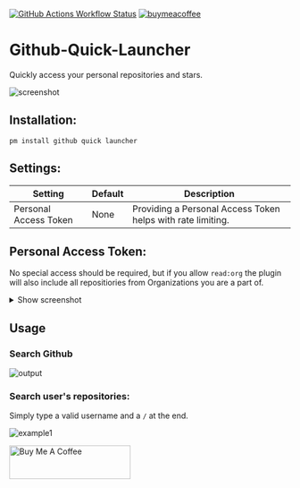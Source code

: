 [![GitHub Actions Workflow Status](https://img.shields.io/github/actions/workflow/status/garulf/github-quick-launcher/test-plugin.yml?style=flat-square&label=tests)](https://github.com/Garulf/pyFlowLauncher/actions/workflows/tests.yaml) [![buymeacoffee](https://img.shields.io/badge/buy%20me%20a%20coffee-yellow.svg?style=flat-square&logo=buymeacoffee&logoColor=000)](https://www.buymeacoffee.com/garulf)

# Github-Quick-Launcher

Quickly access your personal repositories and stars.

![screenshot](https://github.com/Garulf/Github-Quick-Launcher/assets/535299/2cbe2e2d-bdb6-4dcc-a6ca-ca77424544e6)


## Installation:

```
pm install github quick launcher
```

## Settings:

| Setting               | Default | Description                                                 |
| --------------------- | ------- | ----------------------------------------------------------- |
| Personal Access Token | None    | Providing a Personal Access Token helps with rate limiting. |

## Personal Access Token:

No special access should be required, but if you allow `read:org` the plugin will also include all repositiories from Organizations you are a part of.

<details>
<summary>Show screenshot</summary>

![image](https://user-images.githubusercontent.com/535299/150702194-47d85f6e-8270-4a63-8c72-ba13cc57c93f.png)

</details>

## Usage

### Search Github

![output](https://github.com/Garulf/Github-Quick-Launcher/assets/535299/ac359f81-1efa-472b-a79f-ef0354ed49c9)

### Search user's repositories:

Simply type a valid username and a `/` at the end.

![example1](https://github.com/Garulf/Github-Quick-Launcher/assets/535299/50b20c9b-1784-4427-852f-01a3f4f6a4e9)




<a href="https://www.buymeacoffee.com/garulf" target="_blank"><img src="https://cdn.buymeacoffee.com/buttons/v2/default-yellow.png" alt="Buy Me A Coffee" style="height: 60px !important;width: 217px !important;" ></a>

